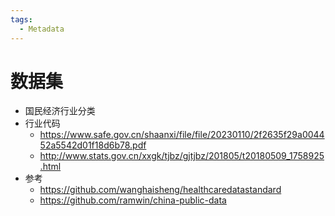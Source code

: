 ```yaml
---
tags:
  - Metadata
---
```


# 数据集

- 国民经济行业分类
- 行业代码
  - https://www.safe.gov.cn/shaanxi/file/file/20230110/2f2635f29a004452a5542d01f18d6b78.pdf
  - http://www.stats.gov.cn/xxgk/tjbz/gjtjbz/201805/t20180509_1758925.html
- 参考
  - https://github.com/wanghaisheng/healthcaredatastandard
  - https://github.com/ramwin/china-public-data
